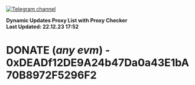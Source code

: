 [![Telegram channel](https://img.shields.io/endpoint?url=https://runkit.io/damiankrawczyk/telegram-badge/branches/master?url=https://t.me/n4z4v0d)](https://t.me/n4z4v0d) 

**Dynamic Updates Proxy List with Proxy Checker**  
**Last Updated: 22.12.23 17:52**

# DONATE (_any evm_) - 0xDEADf12DE9A24b47Da0a43E1bA70B8972F5296F2
